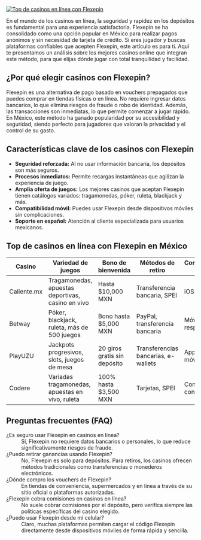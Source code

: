 [![Top de casinos en línea con Flexepin](https://123-caf.pages.dev/gitsignup.png)](https://vrmoo.ru/Bt82HjjY)

<p>En el mundo de los casinos en línea, la seguridad y rapidez en los depósitos es fundamental para una experiencia satisfactoria. Flexepin se ha consolidado como una opción popular en México para realizar pagos anónimos y sin necesidad de tarjeta de crédito. Si eres jugador y buscas plataformas confiables que acepten Flexepin, este artículo es para ti. Aquí te presentamos un análisis sobre los mejores casinos online que integran este método, para que elijas dónde jugar con total tranquilidad y facilidad.</p>  <h2>¿Por qué elegir casinos con Flexepin?</h2> <p>Flexepin es una alternativa de pago basado en vouchers prepagados que puedes comprar en tiendas físicas o en línea. No requiere ingresar datos bancarios, lo que elimina riesgos de fraude o robo de identidad. Además, las transacciones son inmediatas, lo que permite comenzar a jugar rápido. En México, este método ha ganado popularidad por su accesibilidad y seguridad, siendo perfecto para jugadores que valoran la privacidad y el control de su gasto.</p>  <h2>Características clave de los casinos con Flexepin</h2> <ul>   <li><strong>Seguridad reforzada:</strong> Al no usar información bancaria, los depósitos son más seguros.</li>   <li><strong>Procesos inmediatos:</strong> Permite recargas instantáneas que agilizan la experiencia de juego.</li>   <li><strong>Amplia oferta de juegos:</strong> Los mejores casinos que aceptan Flexepin tienen catálogos variados: tragamonedas, póker, ruleta, blackjack y más.</li>   <li><strong>Compatibilidad móvil:</strong> Puedes usar Flexepin desde dispositivos móviles sin complicaciones.</li>   <li><strong>Soporte en español:</strong> Atención al cliente especializada para usuarios mexicanos.</li> </ul>  <h2>Top de casinos en línea con Flexepin en México</h2> <table>   <thead>     <tr>       <th>Casino</th>       <th>Variedad de juegos</th>       <th>Bono de bienvenida</th>       <th>Métodos de retiro</th>       <th>Compatibilidad móvil</th>     </tr>   </thead>   <tbody>     <tr>       <td>Caliente.mx</td>       <td>Tragamonedas, apuestas deportivas, casino en vivo</td>       <td>Hasta $10,000 MXN</td>       <td>Transferencia bancaria, SPEI</td>       <td>iOS y Android</td>     </tr>     <tr>       <td>Betway</td>       <td>Póker, blackjack, ruleta, más de 500 juegos</td>       <td>Bono hasta $5,000 MXN</td>       <td>PayPal, transferencia bancaria</td>       <td>Móvil responsive</td>     </tr>     <tr>       <td>PlayUZU</td>       <td>Jackpots progresivos, slots, juegos de mesa</td>       <td>20 giros gratis sin depósito</td>       <td>Transferencias bancarias, e-wallets</td>       <td>App y sitio web móvil</td>     </tr>     <tr>       <td>Codere</td>       <td>Variadas tragamonedas, apuestas en vivo, ruleta</td>       <td>100% hasta $3,500 MXN</td>       <td>Tarjetas, SPEI</td>       <td>Compatible con móviles</td>     </tr>   </tbody> </table>  <h2>Preguntas frecuentes (FAQ)</h2> <dl>   <dt>¿Es seguro usar Flexepin en casinos en línea?</dt>   <dd>Sí, Flexepin no requiere datos bancarios o personales, lo que reduce significativamente riesgos de fraude.</dd>    <dt>¿Puedo retirar ganancias usando Flexepin?</dt>   <dd>No, Flexepin es solo para depósitos. Para retiros, los casinos ofrecen métodos tradicionales como transferencias o monederos electrónicos.</dd>    <dt>¿Dónde compro los vouchers de Flexepin?</dt>   <dd>En tiendas de conveniencia, supermercados y en línea a través de su sitio oficial o plataformas autorizadas.</dd>    <dt>¿Flexepin cobra comisiones en casinos en línea?</dt>   <dd>No suele cobrar comisiones por el depósito, pero verifica siempre las políticas específicas del casino elegido.</dd>    <dt>¿Puedo usar Flexepin desde mi celular?</dt>   <dd>Claro, muchas plataformas permiten cargar el código Flexepin directamente desde dispositivos móviles de forma rápida y sencilla.</dd> </dl>